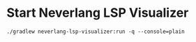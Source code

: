 # Start Neverlang LSP Visualizer

```
./gradlew neverlang-lsp-visualizer:run -q --console=plain
```
